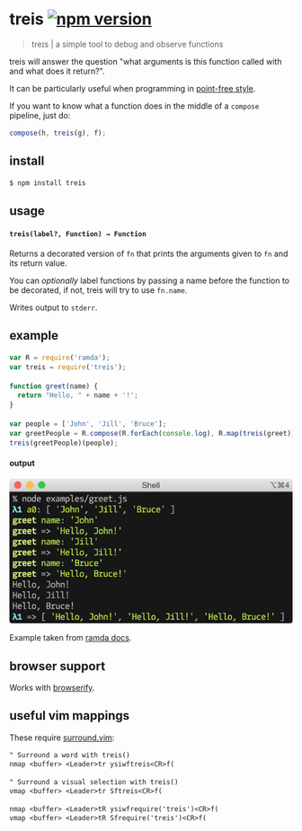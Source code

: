 # treis [![npm version](https://badge.fury.io/js/treis.svg)](http://badge.fury.io/js/treis)

> treɪs | a simple tool to debug and observe functions

treis will answer the question "what arguments is this function called with
and what does it return?".

It can be particularly useful when programming in [point-free
style](http://en.wikipedia.org/wiki/Tacit_programming).

If you want to know what a function does in the middle of a `compose`
pipeline, just do:

```js
compose(h, treis(g), f);
```

## install

```sh
$ npm install treis
```

## usage

#### `treis(label?, Function) → Function`

Returns a decorated version of `fn` that prints the arguments given to `fn`
and its return value.

You can _optionally_ label functions by passing a name before the function to
be decorated, if not, treis will try to use `fn.name`.

Writes output to `stderr`.

## example

```js
var R = require('ramda');
var treis = require('treis');

function greet(name) {
  return "Hello, " + name + '!';
}

var people = ['John', 'Jill', 'Bruce'];
var greetPeople = R.compose(R.forEach(console.log), R.map(treis(greet)));
treis(greetPeople)(people);
```

#### output

![](https://raw.githubusercontent.com/raine/treis/media/greet.png)

Example taken from [ramda docs](http://ramdajs.com/docs).

## browser support

Works with [browserify](http://browserify.org/).

## useful vim mappings

These require [surround.vim](https://github.com/tpope/vim-surround):

```viml
" Surround a word with treis()
nmap <buffer> <Leader>tr ysiwftreis<CR>f(

" Surround a visual selection with treis()
vmap <buffer> <Leader>tr Sftreis<CR>f(

nmap <buffer> <Leader>tR ysiwfrequire('treis')<CR>f(
vmap <buffer> <Leader>tR Sfrequire('treis')<CR>f(
```

